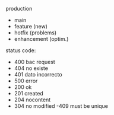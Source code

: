 production
- main
- feature (new)
- hotfix (problems)
- enhancement (optim.)

status code:
- 400  bac request
- 404 no existe
- 401 dato incorrecto
- 500 error
- 200 ok
- 201 created
- 204 nocontent
- 304 no modified
-409 must be unique